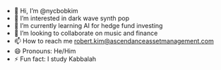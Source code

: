 - 👋 Hi, I’m @nycbobkim
- 👀 I’m interested in dark wave synth pop
- 🌱 I’m currently learning AI for hedge fund investing
- 💞️ I’m looking to collaborate on music and finance
- 📫 How to reach me robert.kim@ascendanceassetmanagement.com  
- 😄 Pronouns: He/Him
- ⚡ Fun fact: I study Kabbalah

<!---
nycbobkim/nycbobkim is a ✨ special ✨ repository because its `README.md` (this file) appears on your GitHub profile.
You can click the Preview link to take a look at your changes.
--->
